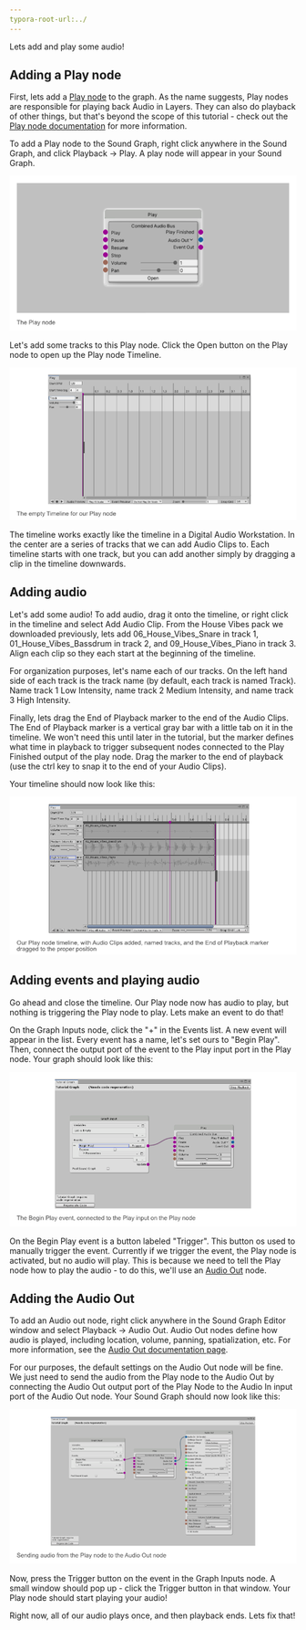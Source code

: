 ```yaml
---
typora-root-url:../
---
```


Lets add and play some audio!

## Adding a Play node
First, lets add a [Play node](Play-Nodes) to the graph. As the name suggests, Play nodes are responsible for playing back Audio in Layers. They can also do playback of other things, but that's beyond the scope of this tutorial - check out the [Play node documentation](Play-Nodes) for more information.

To add a Play node to the Sound Graph, right click anywhere in the Sound Graph, and click Playback -> Play. A play node will appear in your Sound Graph.

![Tutorial-CreatingAPlayNode](IMG/Tutorial-CreatingAPlayNode.png)

Let's add some tracks to this Play node. Click the Open button on the Play node to open up the Play node Timeline.

![Tutorial-PlayNodeTimelineIntro.png](IMG/Tutorial-PlayNodeTimelineIntro.png)

The timeline works exactly like the timeline in a Digital Audio Workstation. In the center are a series of tracks that we can add Audio Clips to. Each timeline starts with one track, but you can add another simply by dragging a clip in the timeline downwards.

## Adding audio
Let's add some audio! To add audio, drag it onto the timeline, or right click in the timeline and select Add Audio Clip. From the House Vibes pack we downloaded previously, lets add 06_House_Vibes_Snare in track 1, 01_House_Vibes_Bassdrum in track 2, and 09_House_Vibes_Piano in track 3. Align each clip so they each start at the beginning of the timeline.

For organization purposes, let's name each of our tracks. On the left hand side of each track is the track name (by default, each track is named Track). Name track 1 Low Intensity, name track 2 Medium Intensity, and name track 3 High Intensity.

Finally, lets drag the End of Playback marker to the end of the Audio Clips. The End of Playback marker is a vertical gray bar with a little tab on it in the timeline. We won't need this until later in the tutorial, but the marker defines what time in playback to trigger subsequent nodes connected to the Play Finished output of the play node. Drag the marker to the end of playback (use the ctrl key to snap it to the end of your Audio Clips).

Your timeline should now look like this:

![Tutorial-AddedAudioClips.png](IMG/Tutorial-AddedAudioClips.png)

## Adding events and playing  audio
Go ahead and close the timeline. Our Play node now has audio to play, but nothing is triggering the Play node to play. Lets make an event to do that!

On the Graph Inputs node, click the "+" in the Events list. A new event will appear in the list. Every event has a name, let's set ours to "Begin Play". Then, connect the output port of the event to the Play input port in the Play node. Your graph should look like this:

![Tutorial-BeginPlayEvent.png](IMG/Tutorial-BeginPlayEvent.png)

On the Begin Play event is a button labeled "Trigger". This button os used to manually trigger the event. Currently if we trigger the event, the Play node is activated, but no audio will play. This is because we need to tell the Play node how to play the audio - to do this, we'll use an [Audio Out](Audio-Out) node.

## Adding the Audio Out
To add an Audio out node, right click anywhere in the Sound Graph Editor window and select Playback -> Audio Out. Audio Out nodes define how audio is played, including location, volume, panning, spatialization, etc. For more information, see the [Audio Out documentation page](Audio-Out).

For our purposes, the default settings on the Audio Out node will be fine. We just need to send the audio from the Play node to the Audio Out by connecting the Audio Out output port of the Play Node to the Audio In input port of the Audio Out node. Your Sound Graph should now look like this:

![Tutorial-ConnectingAudioOut.png](IMG/Tutorial-ConnectingAudioOut.png)

Now, press the Trigger button on the event in the Graph Inputs node. A small window should pop up - click the Trigger button in that window. Your Play node should start playing your audio!

Right now, all of our audio plays once, and then playback ends. Lets fix that!
